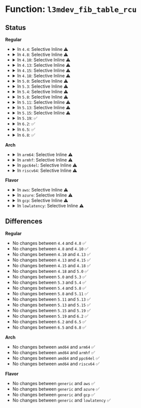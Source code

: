 # Function: <code>l3mdev_fib_table_rcu</code>

## Status
<b>Regular</b>
<ul>
<li>
<details>
<summary>In <code>4.4</code>: Selective Inline ⚠️</summary>

```c
u32 l3mdev_fib_table_rcu(const struct net_device *dev);
```

**Collision:** Unique Global

**Inline:** Selective

**Transformation:** False

**Instances:**

```
In net/l3mdev/l3mdev.c (ffffffff81816ee0)
Location: net/l3mdev/l3mdev.c:47
Inline: True
Direct callers:
  - net/ipv4/fib_frontend.c:inet_addr_type_dev_table
  - net/ipv4/fib_frontend.c:inet_dev_addr_type
  - net/ipv6/addrconf.c:addrconf_prefix_route
  - net/ipv6/addrconf.c:addrconf_add_mroute
  - net/ipv6/addrconf.c:addrconf_get_prefix_route
  - net/ipv6/route.c:rt6_add_dflt_router
  - net/ipv6/route.c:addrconf_dst_alloc
```
**Symbols:**

```
ffffffff81816ee0-ffffffff81816f39: l3mdev_fib_table_rcu (STB_GLOBAL)
```
</details>
</li>
<li>
<details>
<summary>In <code>4.8</code>: Selective Inline ⚠️</summary>

```c
u32 l3mdev_fib_table_rcu(const struct net_device *dev);
```

**Collision:** Unique Global

**Inline:** Selective

**Transformation:** False

**Instances:**

```
In net/l3mdev/l3mdev.c (ffffffff8188bbd0)
Location: net/l3mdev/l3mdev.c:55
Inline: True
Direct callers:
  - net/ipv4/fib_frontend.c:ip_rt_ioctl
  - net/ipv4/fib_frontend.c:ip_rt_ioctl
  - net/ipv4/fib_frontend.c:inet_addr_type_dev_table
  - net/ipv4/fib_frontend.c:inet_dev_addr_type
  - net/ipv4/fib_semantics.c:fib_sync_down_addr
  - net/ipv6/addrconf.c:addrconf_add_mroute
  - net/ipv6/addrconf.c:addrconf_get_prefix_route
  - net/ipv6/addrconf.c:addrconf_prefix_route
  - net/ipv6/route.c:addrconf_dst_alloc
  - net/ipv6/route.c:rt6_add_dflt_router
```
**Symbols:**

```
ffffffff8188bbd0-ffffffff8188bc2c: l3mdev_fib_table_rcu (STB_GLOBAL)
```
</details>
</li>
<li>
<details>
<summary>In <code>4.10</code>: Selective Inline ⚠️</summary>

```c
u32 l3mdev_fib_table_rcu(const struct net_device *dev);
```

**Collision:** Unique Global

**Inline:** Selective

**Transformation:** False

**Instances:**

```
In net/l3mdev/l3mdev.c (ffffffff818bfdf0)
Location: net/l3mdev/l3mdev.c:55
Inline: True
Direct callers:
  - net/ipv4/fib_frontend.c:ip_rt_ioctl
  - net/ipv4/fib_frontend.c:ip_rt_ioctl
  - net/ipv4/fib_frontend.c:inet_addr_type_dev_table
  - net/ipv4/fib_frontend.c:inet_dev_addr_type
  - net/ipv4/fib_semantics.c:fib_sync_down_addr
  - net/ipv6/addrconf.c:addrconf_add_mroute
  - net/ipv6/addrconf.c:addrconf_get_prefix_route
  - net/ipv6/addrconf.c:addrconf_prefix_route
  - net/ipv6/route.c:addrconf_dst_alloc
  - net/ipv6/route.c:rt6_add_dflt_router
  - net/ipv6/route.c:rt6_get_dflt_router
  - net/ipv6/route.c:rt6_add_route_info
  - net/ipv6/route.c:rt6_get_route_info
```
**Symbols:**

```
ffffffff818bfdf0-ffffffff818bfe4c: l3mdev_fib_table_rcu (STB_GLOBAL)
```
</details>
</li>
<li>
<details>
<summary>In <code>4.13</code>: Selective Inline ⚠️</summary>

```c
u32 l3mdev_fib_table_rcu(const struct net_device *dev);
```

**Collision:** Unique Global

**Inline:** Selective

**Transformation:** False

**Instances:**

```
In net/l3mdev/l3mdev.c (ffffffff818e6760)
Location: net/l3mdev/l3mdev.c:55
Inline: True
Direct callers:
  - net/ipv4/fib_frontend.c:ip_rt_ioctl
  - net/ipv4/fib_frontend.c:ip_rt_ioctl
  - net/ipv4/fib_frontend.c:inet_addr_type_dev_table
  - net/ipv4/fib_frontend.c:inet_dev_addr_type
  - net/ipv4/fib_semantics.c:fib_sync_down_addr
  - net/ipv6/addrconf.c:addrconf_add_mroute
  - net/ipv6/addrconf.c:addrconf_get_prefix_route
  - net/ipv6/addrconf.c:addrconf_prefix_route
  - net/ipv6/route.c:addrconf_dst_alloc
  - net/ipv6/route.c:rt6_add_dflt_router
  - net/ipv6/route.c:rt6_get_dflt_router
  - net/ipv6/route.c:rt6_add_route_info
  - net/ipv6/route.c:rt6_get_route_info
```
**Symbols:**

```
ffffffff818e6760-ffffffff818e67bc: l3mdev_fib_table_rcu (STB_GLOBAL)
```
</details>
</li>
<li>
<details>
<summary>In <code>4.15</code>: Selective Inline ⚠️</summary>

```c
u32 l3mdev_fib_table_rcu(const struct net_device *dev);
```

**Collision:** Unique Global

**Inline:** Selective

**Transformation:** False

**Instances:**

```
In net/l3mdev/l3mdev.c (ffffffff8196bc00)
Location: net/l3mdev/l3mdev.c:55
Inline: True
Direct callers:
  - net/ipv4/fib_frontend.c:ip_rt_ioctl
  - net/ipv4/fib_frontend.c:ip_rt_ioctl
  - net/ipv4/fib_frontend.c:inet_addr_type_dev_table
  - net/ipv4/fib_frontend.c:inet_dev_addr_type
  - net/ipv4/fib_semantics.c:fib_sync_down_addr
  - net/ipv6/addrconf.c:addrconf_add_mroute
  - net/ipv6/addrconf.c:addrconf_get_prefix_route
  - net/ipv6/addrconf.c:addrconf_prefix_route
  - net/ipv6/route.c:addrconf_dst_alloc
  - net/ipv6/route.c:rt6_add_dflt_router
  - net/ipv6/route.c:rt6_get_dflt_router
  - net/ipv6/route.c:rt6_add_route_info
  - net/ipv6/route.c:rt6_get_route_info
```
**Symbols:**

```
ffffffff8196bc00-ffffffff8196bc62: l3mdev_fib_table_rcu (STB_GLOBAL)
```
</details>
</li>
<li>
<details>
<summary>In <code>4.18</code>: Selective Inline ⚠️</summary>

```c
u32 l3mdev_fib_table_rcu(const struct net_device *dev);
```

**Collision:** Unique Global

**Inline:** Selective

**Transformation:** False

**Instances:**

```
In net/l3mdev/l3mdev.c (ffffffff819c5690)
Location: net/l3mdev/l3mdev.c:55
Inline: True
Direct callers:
  - net/core/filter.c:bpf_ipv6_fib_lookup
  - net/core/filter.c:bpf_ipv4_fib_lookup
  - net/ipv4/fib_frontend.c:ip_rt_ioctl
  - net/ipv4/fib_frontend.c:ip_rt_ioctl
  - net/ipv4/fib_frontend.c:inet_addr_type_dev_table
  - net/ipv4/fib_frontend.c:inet_dev_addr_type
  - net/ipv4/fib_semantics.c:fib_sync_down_addr
  - net/ipv6/addrconf.c:addrconf_add_mroute
  - net/ipv6/addrconf.c:addrconf_get_prefix_route
  - net/ipv6/route.c:addrconf_f6i_alloc
  - net/ipv6/route.c:rt6_add_dflt_router
  - net/ipv6/route.c:rt6_get_dflt_router
  - net/ipv6/route.c:rt6_add_route_info
  - net/ipv6/route.c:rt6_get_route_info
  - net/ipv6/route.c:ip6_route_info_create
```
**Symbols:**

```
ffffffff819c5690-ffffffff819c56f2: l3mdev_fib_table_rcu (STB_GLOBAL)
```
</details>
</li>
<li>
<details>
<summary>In <code>5.0</code>: Selective Inline ⚠️</summary>

```c
u32 l3mdev_fib_table_rcu(const struct net_device *dev);
```

**Collision:** Unique Global

**Inline:** Selective

**Transformation:** False

**Instances:**

```
In net/l3mdev/l3mdev.c (ffffffff819fcd40)
Location: net/l3mdev/l3mdev.c:73
Inline: True
Direct callers:
  - net/core/filter.c:bpf_ipv6_fib_lookup
  - net/core/filter.c:bpf_ipv4_fib_lookup
  - net/ipv4/fib_frontend.c:ip_rt_ioctl
  - net/ipv4/fib_frontend.c:ip_rt_ioctl
  - net/ipv4/fib_frontend.c:inet_addr_type_dev_table
  - net/ipv4/fib_frontend.c:inet_dev_addr_type
  - net/ipv4/fib_semantics.c:fib_sync_down_addr
  - net/ipv6/addrconf.c:addrconf_add_mroute
  - net/ipv6/addrconf.c:addrconf_get_prefix_route
  - net/ipv6/route.c:addrconf_f6i_alloc
  - net/ipv6/route.c:rt6_add_dflt_router
  - net/ipv6/route.c:rt6_get_dflt_router
  - net/ipv6/route.c:rt6_add_route_info
  - net/ipv6/route.c:rt6_get_route_info
  - net/ipv6/route.c:ip6_route_info_create
```
**Symbols:**

```
ffffffff819fcd40-ffffffff819fcda2: l3mdev_fib_table_rcu (STB_GLOBAL)
```
</details>
</li>
<li>
<details>
<summary>In <code>5.3</code>: Selective Inline ⚠️</summary>

```c
u32 l3mdev_fib_table_rcu(const struct net_device *dev);
```

**Collision:** Unique Global

**Inline:** Selective

**Transformation:** False

**Instances:**

```
In net/l3mdev/l3mdev.c (ffffffff81a6bfc0)
Location: net/l3mdev/l3mdev.c:69
Inline: True
Direct callers:
  - net/core/filter.c:bpf_ipv6_fib_lookup
  - net/core/filter.c:bpf_ipv4_fib_lookup
  - net/ipv4/fib_frontend.c:ip_rt_ioctl
  - net/ipv4/fib_frontend.c:inet_addr_type_dev_table
  - net/ipv4/fib_frontend.c:inet_dev_addr_type
  - net/ipv4/fib_semantics.c:fib_sync_down_addr
  - net/ipv6/addrconf.c:addrconf_add_mroute
  - net/ipv6/addrconf.c:addrconf_get_prefix_route
  - net/ipv6/route.c:addrconf_f6i_alloc
  - net/ipv6/route.c:rt6_add_dflt_router
  - net/ipv6/route.c:rt6_get_dflt_router
  - net/ipv6/route.c:rt6_add_route_info
  - net/ipv6/route.c:rt6_get_route_info
  - net/ipv6/route.c:fib6_nh_init
```
**Symbols:**

```
ffffffff81a6bfc0-ffffffff81a6c00e: l3mdev_fib_table_rcu (STB_GLOBAL)
```
</details>
</li>
<li>
<details>
<summary>In <code>5.4</code>: Selective Inline ⚠️</summary>

```c
u32 l3mdev_fib_table_rcu(const struct net_device *dev);
```

**Collision:** Unique Global

**Inline:** Selective

**Transformation:** False

**Instances:**

```
In net/l3mdev/l3mdev.c (ffffffff81aa2980)
Location: net/l3mdev/l3mdev.c:69
Inline: True
Direct callers:
  - net/core/filter.c:bpf_ipv6_fib_lookup
  - net/core/filter.c:bpf_ipv4_fib_lookup
  - net/ipv4/fib_frontend.c:ip_rt_ioctl
  - net/ipv4/fib_frontend.c:inet_addr_type_dev_table
  - net/ipv4/fib_frontend.c:inet_dev_addr_type
  - net/ipv4/fib_semantics.c:fib_sync_down_addr
  - net/ipv6/addrconf.c:addrconf_add_mroute
  - net/ipv6/addrconf.c:addrconf_get_prefix_route
  - net/ipv6/route.c:addrconf_f6i_alloc
  - net/ipv6/route.c:rt6_add_dflt_router
  - net/ipv6/route.c:rt6_get_dflt_router
  - net/ipv6/route.c:rt6_add_route_info
  - net/ipv6/route.c:rt6_get_route_info
  - net/ipv6/route.c:fib6_nh_init
```
**Symbols:**

```
ffffffff81aa2980-ffffffff81aa29ce: l3mdev_fib_table_rcu (STB_GLOBAL)
```
</details>
</li>
<li>
<details>
<summary>In <code>5.8</code>: Selective Inline ⚠️</summary>

```c
u32 l3mdev_fib_table_rcu(const struct net_device *dev);
```

**Collision:** Unique Global

**Inline:** Selective

**Transformation:** False

**Instances:**

```
In net/l3mdev/l3mdev.c (ffffffff81b9e2f0)
Location: net/l3mdev/l3mdev.c:69
Inline: True
Direct callers:
  - net/core/filter.c:bpf_ipv6_fib_lookup
  - net/core/filter.c:bpf_ipv4_fib_lookup
  - net/ipv4/fib_frontend.c:fib_del_ifaddr
  - net/ipv4/fib_frontend.c:fib_magic
  - net/ipv4/fib_frontend.c:rtentry_to_fib_config
  - net/ipv4/fib_frontend.c:inet_dev_addr_type
  - net/ipv4/fib_semantics.c:fib_sync_down_addr
  - net/ipv4/nexthop.c:nh_create_ipv6
  - net/ipv4/nexthop.c:nh_create_ipv4
  - net/ipv6/addrconf.c:addrconf_add_mroute
  - net/ipv6/addrconf.c:addrconf_get_prefix_route
  - net/ipv6/addrconf.c:addrconf_prefix_route
  - net/ipv6/route.c:addrconf_f6i_alloc
  - net/ipv6/route.c:rt6_add_dflt_router
  - net/ipv6/route.c:rt6_get_dflt_router
  - net/ipv6/route.c:rt6_add_route_info
  - net/ipv6/route.c:rt6_get_route_info
  - net/ipv6/route.c:ip6_validate_gw
```
**Symbols:**

```
ffffffff81b9e2f0-ffffffff81b9e33e: l3mdev_fib_table_rcu (STB_GLOBAL)
```
</details>
</li>
<li>
<details>
<summary>In <code>5.11</code>: Selective Inline ⚠️</summary>

```c
u32 l3mdev_fib_table_rcu(const struct net_device *dev);
```

**Collision:** Unique Global

**Inline:** Selective

**Transformation:** False

**Instances:**

```
In net/l3mdev/l3mdev.c (ffffffff81badbc0)
Location: net/l3mdev/l3mdev.c:162
Inline: True
Direct callers:
  - net/core/filter.c:bpf_ipv6_fib_lookup
  - net/core/filter.c:bpf_ipv4_fib_lookup
  - net/ipv4/fib_frontend.c:fib_del_ifaddr
  - net/ipv4/fib_frontend.c:fib_magic
  - net/ipv4/fib_frontend.c:rtentry_to_fib_config
  - net/ipv4/fib_frontend.c:inet_dev_addr_type
  - net/ipv4/fib_semantics.c:fib_sync_down_addr
  - net/ipv4/nexthop.c:nh_create_ipv6
  - net/ipv4/nexthop.c:nh_create_ipv4
  - net/ipv6/addrconf.c:addrconf_add_mroute
  - net/ipv6/addrconf.c:addrconf_get_prefix_route
  - net/ipv6/addrconf.c:addrconf_prefix_route
  - net/ipv6/route.c:addrconf_f6i_alloc
  - net/ipv6/route.c:rt6_add_dflt_router
  - net/ipv6/route.c:rt6_get_dflt_router
  - net/ipv6/route.c:rt6_add_route_info
  - net/ipv6/route.c:rt6_get_route_info
  - net/ipv6/route.c:ip6_validate_gw
```
**Symbols:**

```
ffffffff81badbc0-ffffffff81badc0e: l3mdev_fib_table_rcu (STB_GLOBAL)
```
</details>
</li>
<li>
<details>
<summary>In <code>5.13</code>: Selective Inline ⚠️</summary>

```c
u32 l3mdev_fib_table_rcu(const struct net_device *dev);
```

**Collision:** Unique Global

**Inline:** Selective

**Transformation:** False

**Instances:**

```
In net/l3mdev/l3mdev.c (ffffffff81b9cd20)
Location: net/l3mdev/l3mdev.c:162
Inline: True
Direct callers:
  - net/core/filter.c:bpf_ipv6_fib_lookup
  - net/core/filter.c:bpf_ipv4_fib_lookup
  - net/ipv4/fib_frontend.c:fib_del_ifaddr
  - net/ipv4/fib_frontend.c:fib_magic
  - net/ipv4/fib_frontend.c:rtentry_to_fib_config
  - net/ipv4/fib_frontend.c:inet_dev_addr_type
  - net/ipv4/fib_semantics.c:fib_sync_down_addr
  - net/ipv4/nexthop.c:nh_create_ipv6
  - net/ipv4/nexthop.c:nh_create_ipv4
  - net/ipv6/addrconf.c:addrconf_add_mroute
  - net/ipv6/addrconf.c:addrconf_get_prefix_route
  - net/ipv6/addrconf.c:addrconf_prefix_route
  - net/ipv6/route.c:addrconf_f6i_alloc
  - net/ipv6/route.c:rt6_add_dflt_router
  - net/ipv6/route.c:rt6_get_dflt_router
  - net/ipv6/route.c:rt6_add_route_info
  - net/ipv6/route.c:rt6_get_route_info
  - net/ipv6/route.c:ip6_validate_gw
```
**Symbols:**

```
ffffffff81b9cd20-ffffffff81b9cd6e: l3mdev_fib_table_rcu (STB_GLOBAL)
```
</details>
</li>
<li>
<details>
<summary>In <code>5.15</code>: Selective Inline ⚠️</summary>

```c
u32 l3mdev_fib_table_rcu(const struct net_device *dev);
```

**Collision:** Unique Global

**Inline:** Selective

**Transformation:** False

**Instances:**

```
In net/l3mdev/l3mdev.c (ffffffff81c6a240)
Location: net/l3mdev/l3mdev.c:162
Inline: True
Direct callers:
  - net/core/filter.c:bpf_ipv6_fib_lookup
  - net/core/filter.c:bpf_ipv4_fib_lookup
  - net/ipv4/fib_frontend.c:fib_del_ifaddr
  - net/ipv4/fib_frontend.c:fib_magic
  - net/ipv4/fib_frontend.c:rtentry_to_fib_config
  - net/ipv4/fib_frontend.c:inet_dev_addr_type
  - net/ipv4/fib_semantics.c:fib_sync_down_addr
  - net/ipv4/nexthop.c:nh_create_ipv6
  - net/ipv4/nexthop.c:nh_create_ipv4
  - net/ipv6/addrconf.c:addrconf_add_mroute
  - net/ipv6/addrconf.c:addrconf_get_prefix_route
  - net/ipv6/addrconf.c:addrconf_prefix_route
  - net/ipv6/route.c:addrconf_f6i_alloc
  - net/ipv6/route.c:rt6_add_dflt_router
  - net/ipv6/route.c:rt6_get_dflt_router
  - net/ipv6/route.c:rt6_add_route_info
  - net/ipv6/route.c:rt6_get_route_info
  - net/ipv6/route.c:ip6_validate_gw
```
**Symbols:**

```
ffffffff81c6a240-ffffffff81c6a28e: l3mdev_fib_table_rcu (STB_GLOBAL)
```
</details>
</li>
<li>
<details>
<summary>In <code>5.19</code>: ✅</summary>

```c
u32 l3mdev_fib_table_rcu(const struct net_device *dev);
```

**Collision:** Unique Global

**Inline:** No

**Transformation:** False

**Instances:**

```
In net/l3mdev/l3mdev.c (ffffffff81e0d8a0)
Location: net/l3mdev/l3mdev.c:162
Inline: False
Direct callers:
  - net/core/filter.c:bpf_ipv6_fib_lookup
  - net/core/filter.c:bpf_ipv4_fib_lookup
  - net/ipv4/fib_frontend.c:fib_del_ifaddr
  - net/ipv4/fib_frontend.c:fib_magic
  - net/ipv4/fib_frontend.c:rtentry_to_fib_config
  - net/ipv4/fib_frontend.c:rtentry_to_fib_config
  - net/ipv4/fib_frontend.c:inet_dev_addr_type
  - net/ipv4/fib_semantics.c:fib_sync_down_addr
  - net/ipv4/nexthop.c:nh_create_ipv6
  - net/ipv4/nexthop.c:nh_create_ipv4
  - net/ipv6/addrconf.c:addrconf_add_mroute
  - net/ipv6/addrconf.c:addrconf_get_prefix_route
  - net/ipv6/addrconf.c:addrconf_prefix_route
  - net/ipv6/route.c:addrconf_f6i_alloc
  - net/ipv6/route.c:rt6_add_dflt_router
  - net/ipv6/route.c:rt6_get_dflt_router
  - net/ipv6/route.c:rt6_add_route_info
  - net/ipv6/route.c:rt6_get_route_info
  - net/ipv6/route.c:ip6_validate_gw
```
**Symbols:**

```
ffffffff81e0d8a0-ffffffff81e0d901: l3mdev_fib_table_rcu (STB_GLOBAL)
```
</details>
</li>
<li>
<details>
<summary>In <code>6.2</code>: ✅</summary>

```c
u32 l3mdev_fib_table_rcu(const struct net_device *dev);
```

**Collision:** Unique Global

**Inline:** No

**Transformation:** False

**Instances:**

```
In net/l3mdev/l3mdev.c (ffffffff81fe3b90)
Location: net/l3mdev/l3mdev.c:162
Inline: False
Direct callers:
  - net/core/filter.c:bpf_ipv6_fib_lookup
  - net/core/filter.c:bpf_ipv4_fib_lookup
  - net/ipv4/fib_frontend.c:fib_del_ifaddr
  - net/ipv4/fib_frontend.c:fib_magic
  - net/ipv4/fib_frontend.c:rtentry_to_fib_config
  - net/ipv4/fib_frontend.c:rtentry_to_fib_config
  - net/ipv4/fib_frontend.c:inet_dev_addr_type
  - net/ipv4/fib_semantics.c:fib_sync_down_addr
  - net/ipv4/nexthop.c:nh_create_ipv6
  - net/ipv4/nexthop.c:nh_create_ipv4
  - net/ipv6/addrconf.c:addrconf_add_mroute
  - net/ipv6/addrconf.c:addrconf_get_prefix_route
  - net/ipv6/addrconf.c:addrconf_prefix_route
  - net/ipv6/route.c:addrconf_f6i_alloc
  - net/ipv6/route.c:rt6_add_dflt_router
  - net/ipv6/route.c:rt6_get_dflt_router
  - net/ipv6/route.c:rt6_add_route_info
  - net/ipv6/route.c:rt6_get_route_info
  - net/ipv6/route.c:ip6_validate_gw
```
**Symbols:**

```
ffffffff81fe3b90-ffffffff81fe3bf1: l3mdev_fib_table_rcu (STB_GLOBAL)
```
</details>
</li>
<li>
<details>
<summary>In <code>6.5</code>: ✅</summary>

```c
u32 l3mdev_fib_table_rcu(const struct net_device *dev);
```

**Collision:** Unique Global

**Inline:** No

**Transformation:** False

**Instances:**

```
In net/l3mdev/l3mdev.c (ffffffff8205feb0)
Location: net/l3mdev/l3mdev.c:162
Inline: False
Direct callers:
  - net/core/filter.c:bpf_ipv6_fib_lookup
  - net/core/filter.c:bpf_ipv4_fib_lookup
  - net/ipv4/fib_frontend.c:fib_del_ifaddr
  - net/ipv4/fib_frontend.c:fib_magic
  - net/ipv4/fib_frontend.c:rtentry_to_fib_config
  - net/ipv4/fib_frontend.c:rtentry_to_fib_config
  - net/ipv4/fib_frontend.c:inet_dev_addr_type
  - net/ipv4/fib_semantics.c:fib_sync_down_addr
  - net/ipv4/nexthop.c:nh_create_ipv6
  - net/ipv4/nexthop.c:nh_create_ipv4
  - net/ipv6/addrconf.c:addrconf_add_mroute
  - net/ipv6/addrconf.c:addrconf_get_prefix_route
  - net/ipv6/addrconf.c:addrconf_prefix_route
  - net/ipv6/route.c:addrconf_f6i_alloc
  - net/ipv6/route.c:rt6_add_dflt_router
  - net/ipv6/route.c:rt6_get_dflt_router
  - net/ipv6/route.c:rt6_add_route_info
  - net/ipv6/route.c:rt6_get_route_info
```
**Symbols:**

```
ffffffff8205feb0-ffffffff8205ff11: l3mdev_fib_table_rcu (STB_GLOBAL)
```
</details>
</li>
<li>
<details>
<summary>In <code>6.8</code>: ✅</summary>

```c
u32 l3mdev_fib_table_rcu(const struct net_device *dev);
```

**Collision:** Unique Global

**Inline:** No

**Transformation:** False

**Instances:**

```
In net/l3mdev/l3mdev.c (ffffffff82132df0)
Location: net/l3mdev/l3mdev.c:162
Inline: False
Direct callers:
  - net/core/filter.c:bpf_ipv6_fib_lookup
  - net/core/filter.c:bpf_ipv4_fib_lookup
  - net/ipv4/fib_frontend.c:fib_del_ifaddr
  - net/ipv4/fib_frontend.c:fib_magic
  - net/ipv4/fib_frontend.c:rtentry_to_fib_config
  - net/ipv4/fib_frontend.c:rtentry_to_fib_config
  - net/ipv4/fib_frontend.c:inet_dev_addr_type
  - net/ipv4/fib_semantics.c:fib_sync_down_addr
  - net/ipv4/nexthop.c:nh_create_ipv6
  - net/ipv4/nexthop.c:nh_create_ipv4
  - net/ipv6/addrconf.c:addrconf_add_mroute
  - net/ipv6/addrconf.c:addrconf_get_prefix_route
  - net/ipv6/addrconf.c:addrconf_prefix_route
  - net/ipv6/route.c:addrconf_f6i_alloc
  - net/ipv6/route.c:rt6_add_dflt_router
  - net/ipv6/route.c:rt6_get_dflt_router
  - net/ipv6/route.c:rt6_add_route_info
  - net/ipv6/route.c:rt6_get_route_info
```
**Symbols:**

```
ffffffff82132df0-ffffffff82132e4d: l3mdev_fib_table_rcu (STB_GLOBAL)
```
</details>
</li>
</ul>
<b>Arch</b>
<ul>
<li>
<details>
<summary>In <code>arm64</code>: Selective Inline ⚠️</summary>

```c
u32 l3mdev_fib_table_rcu(const struct net_device *dev);
```

**Collision:** Unique Global

**Inline:** Selective

**Transformation:** False

**Instances:**

```
In net/l3mdev/l3mdev.c (ffff800010d743f8)
Location: net/l3mdev/l3mdev.c:69
Inline: True
Direct callers:
  - net/core/filter.c:bpf_ipv6_fib_lookup
  - net/core/filter.c:bpf_ipv4_fib_lookup
  - net/ipv4/fib_frontend.c:rtentry_to_fib_config
  - net/ipv4/fib_frontend.c:inet_addr_type_dev_table
  - net/ipv4/fib_frontend.c:inet_dev_addr_type
  - net/ipv4/fib_semantics.c:fib_sync_down_addr
  - net/ipv6/addrconf.c:addrconf_add_mroute
  - net/ipv6/addrconf.c:addrconf_get_prefix_route
  - net/ipv6/route.c:addrconf_f6i_alloc
  - net/ipv6/route.c:rt6_add_dflt_router
  - net/ipv6/route.c:rt6_get_dflt_router
  - net/ipv6/route.c:rt6_add_route_info
  - net/ipv6/route.c:rt6_get_route_info
  - net/ipv6/route.c:fib6_nh_init
```
**Symbols:**

```
ffff800010d743f8-ffff800010d74470: l3mdev_fib_table_rcu (STB_GLOBAL)
```
</details>
</li>
<li>
<details>
<summary>In <code>armhf</code>: Selective Inline ⚠️</summary>

```c
u32 l3mdev_fib_table_rcu(const struct net_device *dev);
```

**Collision:** Unique Global

**Inline:** Selective

**Transformation:** False

**Instances:**

```
In net/l3mdev/l3mdev.c (c0e70fd8)
Location: net/l3mdev/l3mdev.c:69
Inline: True
Direct callers:
  - net/core/filter.c:bpf_ipv6_fib_lookup
  - net/core/filter.c:bpf_ipv4_fib_lookup
  - net/ipv4/fib_frontend.c:fib_magic
  - net/ipv4/fib_frontend.c:rtentry_to_fib_config
  - net/ipv4/fib_frontend.c:inet_addr_type_dev_table
  - net/ipv4/fib_frontend.c:inet_dev_addr_type
  - net/ipv4/fib_semantics.c:fib_sync_down_addr
  - net/ipv4/nexthop.c:nexthop_create
  - net/ipv4/nexthop.c:nh_create_ipv6
  - net/ipv6/addrconf.c:addrconf_add_mroute
  - net/ipv6/addrconf.c:addrconf_get_prefix_route
  - net/ipv6/addrconf.c:addrconf_prefix_route
  - net/ipv6/route.c:addrconf_f6i_alloc
  - net/ipv6/route.c:rt6_add_dflt_router
  - net/ipv6/route.c:rt6_get_dflt_router
  - net/ipv6/route.c:rt6_add_route_info
  - net/ipv6/route.c:rt6_get_route_info
  - net/ipv6/route.c:fib6_nh_init
```
**Symbols:**

```
c0e70fd8-c0e71038: l3mdev_fib_table_rcu (STB_GLOBAL)
```
</details>
</li>
<li>
<details>
<summary>In <code>ppc64el</code>: Selective Inline ⚠️</summary>

```c
u32 l3mdev_fib_table_rcu(const struct net_device *dev);
```

**Collision:** Unique Global

**Inline:** Selective

**Transformation:** False

**Instances:**

```
In net/l3mdev/l3mdev.c (c000000000eb3a40)
Location: net/l3mdev/l3mdev.c:69
Inline: True
Direct callers:
  - net/core/filter.c:bpf_ipv6_fib_lookup
  - net/core/filter.c:bpf_ipv4_fib_lookup
  - net/ipv4/fib_frontend.c:ip_rt_ioctl
  - net/ipv4/fib_frontend.c:inet_addr_type_dev_table
  - net/ipv4/fib_frontend.c:inet_dev_addr_type
  - net/ipv4/fib_semantics.c:fib_sync_down_addr
  - net/ipv6/addrconf.c:addrconf_add_mroute
  - net/ipv6/addrconf.c:addrconf_get_prefix_route
  - net/ipv6/route.c:addrconf_f6i_alloc
  - net/ipv6/route.c:rt6_add_dflt_router
  - net/ipv6/route.c:rt6_get_dflt_router
  - net/ipv6/route.c:rt6_add_route_info
  - net/ipv6/route.c:rt6_get_route_info
  - net/ipv6/route.c:fib6_nh_init
```
**Symbols:**

```
c000000000eb3a40-c000000000eb3b08: l3mdev_fib_table_rcu (STB_GLOBAL)
```
</details>
</li>
<li>
<details>
<summary>In <code>riscv64</code>: Selective Inline ⚠️</summary>

```c
u32 l3mdev_fib_table_rcu(const struct net_device *dev);
```

**Collision:** Unique Global

**Inline:** Selective

**Transformation:** False

**Instances:**

```
In net/l3mdev/l3mdev.c (ffffffe0008a43c0)
Location: net/l3mdev/l3mdev.c:69
Inline: True
Direct callers:
  - net/core/filter.c:bpf_ipv6_fib_lookup
  - net/core/filter.c:bpf_ipv4_fib_lookup
  - net/ipv4/fib_frontend.c:rtentry_to_fib_config
  - net/ipv4/fib_frontend.c:inet_addr_type_dev_table
  - net/ipv4/fib_frontend.c:inet_dev_addr_type
  - net/ipv4/fib_semantics.c:fib_sync_down_addr
  - net/ipv6/addrconf.c:addrconf_add_mroute
  - net/ipv6/addrconf.c:addrconf_get_prefix_route
  - net/ipv6/addrconf.c:addrconf_prefix_route
  - net/ipv6/route.c:addrconf_f6i_alloc
  - net/ipv6/route.c:rt6_add_dflt_router
  - net/ipv6/route.c:rt6_get_dflt_router
  - net/ipv6/route.c:rt6_add_route_info
  - net/ipv6/route.c:rt6_get_route_info
  - net/ipv6/route.c:fib6_nh_init
```
**Symbols:**

```
ffffffe0008a43c0-ffffffe0008a442a: l3mdev_fib_table_rcu (STB_GLOBAL)
```
</details>
</li>
</ul>
<b>Flavor</b>
<ul>
<li>
<details>
<summary>In <code>aws</code>: Selective Inline ⚠️</summary>

```c
u32 l3mdev_fib_table_rcu(const struct net_device *dev);
```

**Collision:** Unique Global

**Inline:** Selective

**Transformation:** False

**Instances:**

```
In net/l3mdev/l3mdev.c (ffffffff81a41d10)
Location: net/l3mdev/l3mdev.c:69
Inline: True
Direct callers:
  - net/core/filter.c:bpf_ipv6_fib_lookup
  - net/core/filter.c:bpf_ipv4_fib_lookup
  - net/ipv4/fib_frontend.c:ip_rt_ioctl
  - net/ipv4/fib_frontend.c:inet_addr_type_dev_table
  - net/ipv4/fib_frontend.c:inet_dev_addr_type
  - net/ipv4/fib_semantics.c:fib_sync_down_addr
  - net/ipv6/addrconf.c:addrconf_add_mroute
  - net/ipv6/addrconf.c:addrconf_get_prefix_route
  - net/ipv6/route.c:addrconf_f6i_alloc
  - net/ipv6/route.c:rt6_add_dflt_router
  - net/ipv6/route.c:rt6_get_dflt_router
  - net/ipv6/route.c:rt6_add_route_info
  - net/ipv6/route.c:rt6_get_route_info
  - net/ipv6/route.c:fib6_nh_init
```
**Symbols:**

```
ffffffff81a41d10-ffffffff81a41d5e: l3mdev_fib_table_rcu (STB_GLOBAL)
```
</details>
</li>
<li>
<details>
<summary>In <code>azure</code>: Selective Inline ⚠️</summary>

```c
u32 l3mdev_fib_table_rcu(const struct net_device *dev);
```

**Collision:** Unique Global

**Inline:** Selective

**Transformation:** False

**Instances:**

```
In net/l3mdev/l3mdev.c (ffffffff819fe900)
Location: net/l3mdev/l3mdev.c:69
Inline: True
Direct callers:
  - net/core/filter.c:bpf_ipv6_fib_lookup
  - net/core/filter.c:bpf_ipv4_fib_lookup
  - net/ipv4/fib_frontend.c:ip_rt_ioctl
  - net/ipv4/fib_frontend.c:inet_addr_type_dev_table
  - net/ipv4/fib_frontend.c:inet_dev_addr_type
  - net/ipv4/fib_semantics.c:fib_sync_down_addr
  - net/ipv6/addrconf.c:addrconf_add_mroute
  - net/ipv6/addrconf.c:addrconf_get_prefix_route
  - net/ipv6/route.c:addrconf_f6i_alloc
  - net/ipv6/route.c:rt6_add_dflt_router
  - net/ipv6/route.c:rt6_get_dflt_router
  - net/ipv6/route.c:rt6_add_route_info
  - net/ipv6/route.c:rt6_get_route_info
  - net/ipv6/route.c:fib6_nh_init
```
**Symbols:**

```
ffffffff819fe900-ffffffff819fe94e: l3mdev_fib_table_rcu (STB_GLOBAL)
```
</details>
</li>
<li>
<details>
<summary>In <code>gcp</code>: Selective Inline ⚠️</summary>

```c
u32 l3mdev_fib_table_rcu(const struct net_device *dev);
```

**Collision:** Unique Global

**Inline:** Selective

**Transformation:** False

**Instances:**

```
In net/l3mdev/l3mdev.c (ffffffff81aadbc0)
Location: net/l3mdev/l3mdev.c:69
Inline: True
Direct callers:
  - net/core/filter.c:bpf_ipv6_fib_lookup
  - net/core/filter.c:bpf_ipv4_fib_lookup
  - net/ipv4/fib_frontend.c:ip_rt_ioctl
  - net/ipv4/fib_frontend.c:inet_addr_type_dev_table
  - net/ipv4/fib_frontend.c:inet_dev_addr_type
  - net/ipv4/fib_semantics.c:fib_sync_down_addr
  - net/ipv6/addrconf.c:addrconf_add_mroute
  - net/ipv6/addrconf.c:addrconf_get_prefix_route
  - net/ipv6/route.c:addrconf_f6i_alloc
  - net/ipv6/route.c:rt6_add_dflt_router
  - net/ipv6/route.c:rt6_get_dflt_router
  - net/ipv6/route.c:rt6_add_route_info
  - net/ipv6/route.c:rt6_get_route_info
  - net/ipv6/route.c:fib6_nh_init
```
**Symbols:**

```
ffffffff81aadbc0-ffffffff81aadc0e: l3mdev_fib_table_rcu (STB_GLOBAL)
```
</details>
</li>
<li>
<details>
<summary>In <code>lowlatency</code>: Selective Inline ⚠️</summary>

```c
u32 l3mdev_fib_table_rcu(const struct net_device *dev);
```

**Collision:** Unique Global

**Inline:** Selective

**Transformation:** False

**Instances:**

```
In net/l3mdev/l3mdev.c (ffffffff81ab9f40)
Location: net/l3mdev/l3mdev.c:69
Inline: True
Direct callers:
  - net/core/filter.c:bpf_ipv6_fib_lookup
  - net/core/filter.c:bpf_ipv4_fib_lookup
  - net/ipv4/fib_frontend.c:ip_rt_ioctl
  - net/ipv4/fib_frontend.c:ip_rt_ioctl
  - net/ipv4/fib_frontend.c:inet_addr_type_dev_table
  - net/ipv4/fib_frontend.c:inet_dev_addr_type
  - net/ipv4/fib_semantics.c:fib_sync_down_addr
  - net/ipv6/addrconf.c:addrconf_add_mroute
  - net/ipv6/addrconf.c:addrconf_get_prefix_route
  - net/ipv6/route.c:addrconf_f6i_alloc
  - net/ipv6/route.c:rt6_add_dflt_router
  - net/ipv6/route.c:rt6_get_dflt_router
  - net/ipv6/route.c:rt6_add_route_info
  - net/ipv6/route.c:rt6_get_route_info
  - net/ipv6/route.c:fib6_nh_init
```
**Symbols:**

```
ffffffff81ab9f40-ffffffff81ab9f8e: l3mdev_fib_table_rcu (STB_GLOBAL)
```
</details>
</li>
</ul>

## Differences
<b>Regular</b>
<ul>
<li>
No changes between <code>4.4</code> and <code>4.8</code> ✅
</li>
<li>
No changes between <code>4.8</code> and <code>4.10</code> ✅
</li>
<li>
No changes between <code>4.10</code> and <code>4.13</code> ✅
</li>
<li>
No changes between <code>4.13</code> and <code>4.15</code> ✅
</li>
<li>
No changes between <code>4.15</code> and <code>4.18</code> ✅
</li>
<li>
No changes between <code>4.18</code> and <code>5.0</code> ✅
</li>
<li>
No changes between <code>5.0</code> and <code>5.3</code> ✅
</li>
<li>
No changes between <code>5.3</code> and <code>5.4</code> ✅
</li>
<li>
No changes between <code>5.4</code> and <code>5.8</code> ✅
</li>
<li>
No changes between <code>5.8</code> and <code>5.11</code> ✅
</li>
<li>
No changes between <code>5.11</code> and <code>5.13</code> ✅
</li>
<li>
No changes between <code>5.13</code> and <code>5.15</code> ✅
</li>
<li>
No changes between <code>5.15</code> and <code>5.19</code> ✅
</li>
<li>
No changes between <code>5.19</code> and <code>6.2</code> ✅
</li>
<li>
No changes between <code>6.2</code> and <code>6.5</code> ✅
</li>
<li>
No changes between <code>6.5</code> and <code>6.8</code> ✅
</li>
</ul>
<b>Arch</b>
<ul>
<li>
No changes between <code>amd64</code> and <code>arm64</code> ✅
</li>
<li>
No changes between <code>amd64</code> and <code>armhf</code> ✅
</li>
<li>
No changes between <code>amd64</code> and <code>ppc64el</code> ✅
</li>
<li>
No changes between <code>amd64</code> and <code>riscv64</code> ✅
</li>
</ul>
<b>Flavor</b>
<ul>
<li>
No changes between <code>generic</code> and <code>aws</code> ✅
</li>
<li>
No changes between <code>generic</code> and <code>azure</code> ✅
</li>
<li>
No changes between <code>generic</code> and <code>gcp</code> ✅
</li>
<li>
No changes between <code>generic</code> and <code>lowlatency</code> ✅
</li>
</ul>
